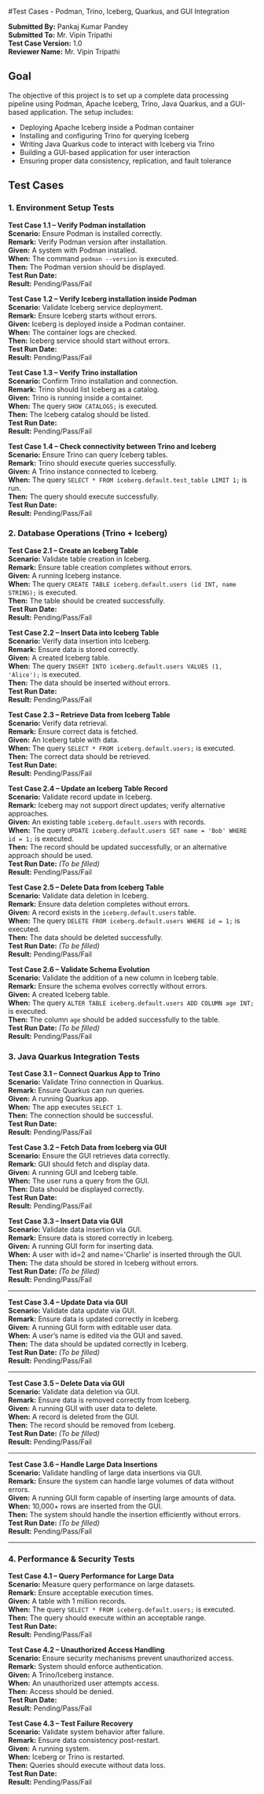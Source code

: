 #Test Cases - Podman, Trino, Iceberg, Quarkus, and GUI Integration

**Submitted By:**  Pankaj Kumar Pandey  
**Submitted To:** Mr. Vipin Tripathi  
**Test Case Version:**  1.0  
**Reviewer Name:** Mr. Vipin Tripathi  

## Goal

The objective of this project is to set up a complete data processing pipeline using Podman, Apache Iceberg, Trino, Java Quarkus, and a GUI-based application. The setup includes:

- Deploying Apache Iceberg inside a Podman container
- Installing and configuring Trino for querying Iceberg
- Writing Java Quarkus code to interact with Iceberg via Trino
- Building a GUI-based application for user interaction
- Ensuring proper data consistency, replication, and fault tolerance

## Test Cases

### 1. Environment Setup Tests

**Test Case 1.1 – Verify Podman installation**  
**Scenario:** Ensure Podman is installed correctly.  
**Remark:** Verify Podman version after installation.  
**Given:** A system with Podman installed.  
**When:** The command `podman --version` is executed.  
**Then:** The Podman version should be displayed.  
**Test Run Date:**  
**Result:** Pending/Pass/Fail  

**Test Case 1.2 – Verify Iceberg installation inside Podman**  
**Scenario:** Validate Iceberg service deployment.  
**Remark:** Ensure Iceberg starts without errors.  
**Given:** Iceberg is deployed inside a Podman container.  
**When:** The container logs are checked.  
**Then:** Iceberg service should start without errors.  
**Test Run Date:**  
**Result:** Pending/Pass/Fail  

**Test Case 1.3 – Verify Trino installation**  
**Scenario:** Confirm Trino installation and connection.  
**Remark:** Trino should list Iceberg as a catalog.  
**Given:** Trino is running inside a container.  
**When:** The query `SHOW CATALOGS;` is executed.  
**Then:** The Iceberg catalog should be listed.  
**Test Run Date:**  
**Result:** Pending/Pass/Fail  

**Test Case 1.4 – Check connectivity between Trino and Iceberg**  
**Scenario:** Ensure Trino can query Iceberg tables.  
**Remark:** Trino should execute queries successfully.  
**Given:** A Trino instance connected to Iceberg.  
**When:** The query `SELECT * FROM iceberg.default.test_table LIMIT 1;` is run.  
**Then:** The query should execute successfully.  
**Test Run Date:**  
**Result:** Pending/Pass/Fail  

### 2. Database Operations (Trino + Iceberg)

**Test Case 2.1 – Create an Iceberg Table**  
**Scenario:** Validate table creation in Iceberg.  
**Remark:** Ensure table creation completes without errors.  
**Given:** A running Iceberg instance.  
**When:** The query `CREATE TABLE iceberg.default.users (id INT, name STRING);` is executed.  
**Then:** The table should be created successfully.  
**Test Run Date:**  
**Result:** Pending/Pass/Fail  

**Test Case 2.2 – Insert Data into Iceberg Table**  
**Scenario:** Verify data insertion into Iceberg.  
**Remark:** Ensure data is stored correctly.  
**Given:** A created Iceberg table.  
**When:** The query `INSERT INTO iceberg.default.users VALUES (1, 'Alice');` is executed.  
**Then:** The data should be inserted without errors.  
**Test Run Date:**  
**Result:** Pending/Pass/Fail  

**Test Case 2.3 – Retrieve Data from Iceberg Table**  
**Scenario:** Verify data retrieval.  
**Remark:** Ensure correct data is fetched.  
**Given:** An Iceberg table with data.  
**When:** The query `SELECT * FROM iceberg.default.users;` is executed.  
**Then:** The correct data should be retrieved.  
**Test Run Date:**  
**Result:** Pending/Pass/Fail  



**Test Case 2.4 – Update an Iceberg Table Record**  
**Scenario:** Validate record update in Iceberg.  
**Remark:** Iceberg may not support direct updates; verify alternative approaches.  
**Given:** An existing table `iceberg.default.users` with records.  
**When:** The query `UPDATE iceberg.default.users SET name = 'Bob' WHERE id = 1;` is executed.  
**Then:** The record should be updated successfully, or an alternative approach should be used.  
**Test Run Date:** _(To be filled)_  
**Result:** Pending/Pass/Fail  



**Test Case 2.5 – Delete Data from Iceberg Table**  
**Scenario:** Validate data deletion in Iceberg.  
**Remark:** Ensure data deletion completes without errors.  
**Given:** A record exists in the `iceberg.default.users` table.  
**When:** The query `DELETE FROM iceberg.default.users WHERE id = 1;` is executed.  
**Then:** The data should be deleted successfully.  
**Test Run Date:** _(To be filled)_  
**Result:** Pending/Pass/Fail  



**Test Case 2.6 – Validate Schema Evolution**  
**Scenario:** Validate the addition of a new column in Iceberg table.  
**Remark:** Ensure the schema evolves correctly without errors.  
**Given:** A created Iceberg table.  
**When:** The query `ALTER TABLE iceberg.default.users ADD COLUMN age INT;` is executed.  
**Then:** The column `age` should be added successfully to the table.  
**Test Run Date:** _(To be filled)_  
**Result:** Pending/Pass/Fail  



### 3. Java Quarkus Integration Tests

**Test Case 3.1 – Connect Quarkus App to Trino**  
**Scenario:** Validate Trino connection in Quarkus.  
**Remark:** Ensure Quarkus can run queries.  
**Given:** A running Quarkus app.  
**When:** The app executes `SELECT 1`.  
**Then:** The connection should be successful.  
**Test Run Date:**  
**Result:** Pending/Pass/Fail  

**Test Case 3.2 – Fetch Data from Iceberg via GUI**  
**Scenario:** Ensure the GUI retrieves data correctly.  
**Remark:** GUI should fetch and display data.  
**Given:** A running GUI and Iceberg table.  
**When:** The user runs a query from the GUI.  
**Then:** Data should be displayed correctly.  
**Test Run Date:**  
**Result:** Pending/Pass/Fail 

**Test Case 3.3 – Insert Data via GUI**  
**Scenario:** Validate data insertion via GUI.  
**Remark:** Ensure data is stored correctly in Iceberg.  
**Given:** A running GUI form for inserting data.  
**When:** A user with id=2 and name='Charlie' is inserted through the GUI.  
**Then:** The data should be stored in Iceberg without errors.  
**Test Run Date:** _(To be filled)_  
**Result:** Pending/Pass/Fail  

---

**Test Case 3.4 – Update Data via GUI**  
**Scenario:** Validate data update via GUI.  
**Remark:** Ensure data is updated correctly in Iceberg.  
**Given:** A running GUI form with editable user data.  
**When:** A user’s name is edited via the GUI and saved.  
**Then:** The data should be updated correctly in Iceberg.  
**Test Run Date:** _(To be filled)_  
**Result:** Pending/Pass/Fail  

---

**Test Case 3.5 – Delete Data via GUI**  
**Scenario:** Validate data deletion via GUI.  
**Remark:** Ensure data is removed correctly from Iceberg.  
**Given:** A running GUI with user data to delete.  
**When:** A record is deleted from the GUI.  
**Then:** The record should be removed from Iceberg.  
**Test Run Date:** _(To be filled)_  
**Result:** Pending/Pass/Fail  

---

**Test Case 3.6 – Handle Large Data Insertions**  
**Scenario:** Validate handling of large data insertions via GUI.  
**Remark:** Ensure the system can handle large volumes of data without errors.  
**Given:** A running GUI form capable of inserting large amounts of data.  
**When:** 10,000+ rows are inserted from the GUI.  
**Then:** The system should handle the insertion efficiently without errors.  
**Test Run Date:** _(To be filled)_  
**Result:** Pending/Pass/Fail  

---

### 4. Performance & Security Tests

**Test Case 4.1 – Query Performance for Large Data**  
**Scenario:** Measure query performance on large datasets.  
**Remark:** Ensure acceptable execution times.  
**Given:** A table with 1 million records.  
**When:** The query `SELECT * FROM iceberg.default.users;` is executed.  
**Then:** The query should execute within an acceptable range.  
**Test Run Date:**  
**Result:** Pending/Pass/Fail  

**Test Case 4.2 – Unauthorized Access Handling**  
**Scenario:** Ensure security mechanisms prevent unauthorized access.  
**Remark:** System should enforce authentication.  
**Given:** A Trino/Iceberg instance.  
**When:** An unauthorized user attempts access.  
**Then:** Access should be denied.  
**Test Run Date:**  
**Result:** Pending/Pass/Fail  

**Test Case 4.3 – Test Failure Recovery**  
**Scenario:** Validate system behavior after failure.  
**Remark:** Ensure data consistency post-restart.  
**Given:** A running system.  
**When:** Iceberg or Trino is restarted.  
**Then:** Queries should execute without data loss.  
**Test Run Date:**  
**Result:** Pending/Pass/Fail  

